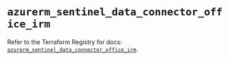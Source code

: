 # `azurerm_sentinel_data_connector_office_irm`

Refer to the Terraform Registry for docs: [`azurerm_sentinel_data_connector_office_irm`](https://registry.terraform.io/providers/hashicorp/azurerm/4.3.0/docs/resources/sentinel_data_connector_office_irm).
